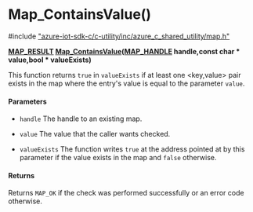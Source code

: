 # Map_ContainsValue()

\#include ["azure-iot-sdk-c/c-utility/inc/azure_c_shared_utility/map.h"](../iot-c-ref-map-h.md)  

**[MAP_RESULT](#map_8h_1ad7dca46cbca14e08e0561d21ca68324e) [Map_ContainsValue](#map_8h_1a6eda13c2772c352e0a39730a3ea77dc1)([MAP_HANDLE](#map_8h_1aaa6ea96fbf2e858b6b2cfe4c7fe31a46) handle,const char * value,bool * valueExists)**

This function returns `true` in `valueExists` if at least one <key,value> pair exists in the map where the entry's value is equal to the parameter `value`.

#### Parameters
* `handle` The handle to an existing map. 

* `value` The value that the caller wants checked. 

* `valueExists` The function writes `true` at the address pointed at by this parameter if the value exists in the map and `false` otherwise.

#### Returns
Returns `MAP_OK` if the check was performed successfully or an error code otherwise.

